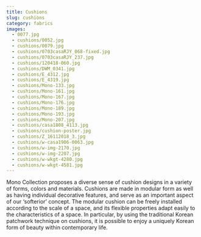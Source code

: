 ```yaml
---
title: Cushions
slug: cushions
category: fabrics
images:
  - 0077.jpg
  - cushions/0052.jpg
  - cushions/0079.jpg
  - cushions/0703casaRJY_068-fixed.jpg
  - cushions/0703casaRJY_237.jpg
  - cushions/120418-060.jpg
  - cushions/DWM_0341.jpg
  - cushions/E_4312.jpg
  - cushions/E_4319.jpg
  - cushions/Mono-133.jpg
  - cushions/Mono-161.jpg
  - cushions/Mono-167.jpg
  - cushions/Mono-176.jpg
  - cushions/Mono-189.jpg
  - cushions/Mono-193.jpg
  - cushions/Mono-207.jpg
  - cushions/casa1808_4113.jpg
  - cushions/cushion-poster.jpg
  - cushions/Z_16112018_3.jpg
  - cushions/w-casa1906-0063.jpg
  - cushions/w-img-2170.jpg
  - cushions/w-img-2207.jpg
  - cushions/w-wkgt-4280.jpg
  - cushions/w-wkgt-4581.jpg
---
```


Mono Collection proposes a diverse sense of cushion designs in a variety of forms, colors and materials.  Cushions are made in modular form as well as having individual decorative features, and serve as an important aspect of our ‘softerior’ concept. The modular cushion can be freely installed according to the scale of a space, and its flexible properties  adapt easily to the characteristics of a space. In particular, by using the  traditional Korean patchwork technique on cushions, it is possible to enjoy a uniquely Korean form of beauty within contemporary life.

